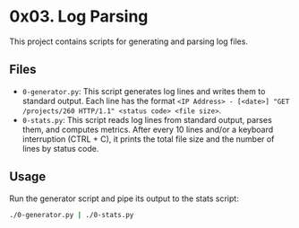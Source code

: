 # 0x03. Log Parsing

This project contains scripts for generating and parsing log files.

## Files

- `0-generator.py`: This script generates log lines and writes them to standard output. Each line has the format `<IP Address> - [<date>] "GET /projects/260 HTTP/1.1" <status code> <file size>`.
- `0-stats.py`: This script reads log lines from standard output, parses them, and computes metrics. After every 10 lines and/or a keyboard interruption (CTRL + C), it prints the total file size and the number of lines by status code.

## Usage

Run the generator script and pipe its output to the stats script:

```bash
./0-generator.py | ./0-stats.py
